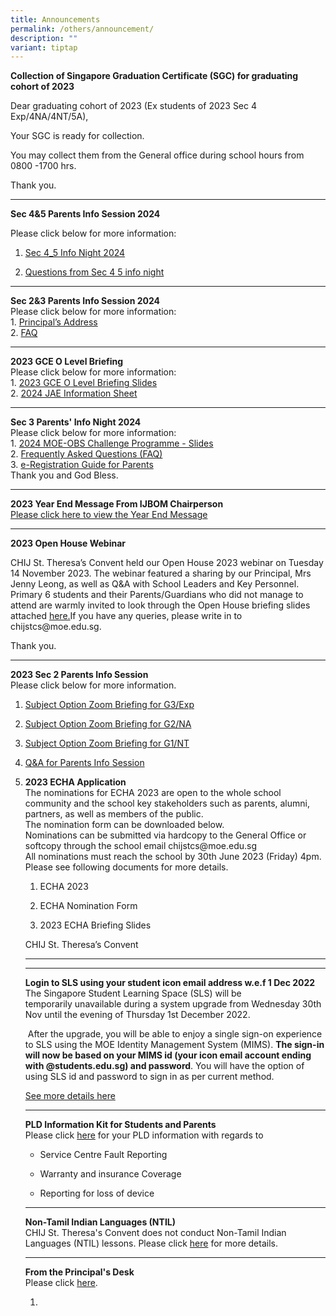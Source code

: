 ```yaml
---
title: Announcements
permalink: /others/announcement/
description: ""
variant: tiptap
---
```

<p><strong>Collection of Singapore Graduation Certificate (SGC) for graduating cohort of 2023</strong>
</p>
<p>Dear graduating cohort of 2023 (Ex students of 2023 Sec 4 Exp/4NA/4NT/5A),</p>
<p>Your SGC is ready for collection.</p>
<p>You may collect them from the General office during school hours from
0800 -1700 hrs.</p>
<p>Thank you.</p>
<hr>
<p><strong>Sec 4&amp;5 Parents Info Session 2024</strong>
</p>
<p>Please click below for more information:</p>
<ol data-tight="true" class="tight">
<li>
<p><a href="/files/Sec_4___5_STC_Info_Night_2024.pdf" rel="noopener noreferrer nofollow" target="_blank">Sec 4_5 Info Night 2024</a>
</p>
</li>
<li>
<p><a href="/files/Questions_from_Sec_4_and_5_Parent_Info_Night.pdf" rel="noopener noreferrer nofollow" target="_blank">Questions from Sec 4 5 info night</a>
</p>
</li>
</ol>
<hr>
<p></p>
<p><strong>Sec 2&amp;3 Parents Info Session 2024</strong> 
<br>Please click below for more information:
<br>1. <a href="/files/Uploaded_1__Sec_2__3_Info_Night__Main__updated.pdf" rel="noopener noreferrer nofollow" target="_blank">Principal’s Address</a> 
<br>2. <a href="/files/FAQs_from_Sec_2.pdf" rel="noopener noreferrer nofollow" target="_blank">FAQ</a> 
<br>
</p>
<hr>
<p><strong>2023 GCE O Level Briefing </strong>
<br>Please click below for more information:
<br>1. <a href="/files/2023_O_Level_Briefing_Slides_for_Students.pdf" rel="noopener noreferrer nofollow" target="_blank">2023 GCE O Level Briefing Slides</a> 
<br>2. <a href="/files/2024_JAE_Information_Sheet.pdf" rel="noopener noreferrer nofollow" target="_blank">2024 JAE Information Sheet</a>
</p>
<hr>
<p><strong>Sec 3 Parents' Info Night 2024 </strong>
<br>Please click below for more information:
<br>1. <a href="/files/2024_MOE_OBS_Parent_Brief_Slides_10_Jan.pdf" rel="noopener noreferrer nofollow" target="_blank">2024 MOE-OBS Challenge Programme - Slides</a> 
<br>2. <a href="/files/FAQ_for_Parents__5D4N_2024_MOE_OBS_.pdf" rel="noopener noreferrer nofollow" target="_blank">Frequently Asked Questions (FAQ)</a> 
<br>3. <a href="/files/eReg_Guide_for_Parents__5D4N_2024_MOC_.pdf" rel="noopener noreferrer nofollow" target="_blank">e-Registration Guide for Parents </a>
<br>Thank you and God Bless.</p>
<hr>
<p><strong>2023 Year End Message From IJBOM Chairperson</strong> 
<br><a href="/files/2023_Year_End_Message_from_IJBOM_Chairperson.pdf" rel="noopener noreferrer nofollow" target="_blank">Please click here to view the Year End Message</a>
</p>
<hr>
<p><strong>2023 Open House Webinar</strong>
</p>
<p>CHIJ St. Theresa’s Convent held our Open House 2023 webinar on Tuesday
14 November 2023. The webinar featured a sharing by our Principal, Mrs
Jenny Leong, as well as Q&amp;A with School Leaders and Key Personnel.
<br>Primary 6 students and their Parents/Guardians who did not manage to attend
are warmly invited to look through the Open House briefing slides attached
<a href="/files/2023_Open_House_For_Sharing.pdf" rel="noopener noreferrer nofollow" target="_blank">here.</a>If you have any queries, please write in to chijstcs@moe.edu.sg.</p>
<p>Thank you.</p>
<p></p>
<hr>
<p></p>
<p><strong>2023 Sec 2 Parents Info Session</strong> 
<br>Please click below for more information.</p>
<p></p>
<ol>
<li>
<p><a href="https://drive.google.com/file/d/1pOxVSk79rqPET87ASBL5rwPpb9j-S6O3/view?usp=sharing](https://drive.google.com/file/d/1pOxVSk79rqPET87ASBL5rwPpb9j-S6O3/view?usp=sharing)" rel="noopener noreferrer nofollow" target="_blank">Subject Option Zoom Briefing for G3/Exp</a>
</p>
</li>
<li>
<p><a href="https://drive.google.com/file/d/1BeSevSOEi5b2c0CK6JVUH5Rym7EFW1Mm/view?usp=sharing" rel="noopener noreferrer nofollow" target="_blank">Subject Option Zoom Briefing for G2/NA</a>
</p>
</li>
<li>
<p><a href="https://drive.google.com/file/d/1FyKl4g1YT9g-eZ-pjKxwWWlFX9sbfDC4/view?usp=sharing" rel="noopener noreferrer nofollow" target="_blank">Subject Option Zoom Briefing for G1/NT</a>
</p>
</li>
<li>
<p><a href="https://drive.google.com/file/d/1cmmPsIWJs5jsUNVs3P9sIj_UuoUaUDZY/view?usp=sharing" rel="noopener noreferrer nofollow" target="_blank">Q&amp;A for Parents Info Session</a>
</p>
</li>
<li>
<p><strong>2023 ECHA Application</strong> 
<br>The nominations for ECHA 2023 are open to the whole school community and
the school key stakeholders such as parents, alumni, partners, as well
as members of the public.
<br>The nomination form can be downloaded below.
<br>Nominations can be submitted via hardcopy to the General Office or softcopy
through the school email chijstcs@moe.edu.sg
<br>All nominations must reach the school by 30th June 2023 (Friday) 4pm.
<br>Please see following documents for more details.</p>
<ol data-tight="true" class="tight">
<li>
<p>ECHA 2023</p>
</li>
<li>
<p>ECHA Nomination Form</p>
</li>
<li>
<p>2023 ECHA Briefing Slides</p>
</li>
</ol>
<p>CHIJ St. Theresa’s Convent</p>
<hr>
<hr>
<p><strong>Login to SLS using your student icon email address w.e.f 1 Dec 2022</strong> 
<br>The Singapore Student Learning Space (SLS) will be temporarily&nbsp;unavailable&nbsp;during
a system upgrade from Wednesday 30th Nov until the evening of Thursday
1st December 2022.</p>
<p>&nbsp;After the upgrade, you will be able to enjoy a single sign-on experience
to SLS using the MOE Identity Management System (MIMS).&nbsp;<strong>The sign-in will now be based on your MIMS id (your icon email account ending with @students.edu.sg) and password</strong>.
You will have the option of using SLS id and password to sign in as per
current method.</p>
<p><a href="/files/ForStudentsParentsupdated%202%20Nov.pdf" rel="noopener noreferrer nofollow" target="_blank">See more details here</a>
</p>
<hr>
<p><strong>PLD Information Kit for Students and Parents</strong> 
<br>Please click&nbsp;<a href="/files/Student%20Device%20Information%20Kit_CHIJ%20STC.pdf" rel="noopener noreferrer nofollow" target="_blank">here</a>&nbsp;for
your PLD information with regards to</p>
<ul data-tight="true" class="tight">
<li>
<p>Service Centre Fault Reporting</p>
</li>
<li>
<p>Warranty and insurance Coverage</p>
</li>
<li>
<p>Reporting for loss of device</p>
</li>
</ul>
<hr>
<p><strong>Non-Tamil Indian Languages (NTIL)</strong> 
<br>CHIJ St. Theresa's Convent does not conduct Non-Tamil Indian Languages
(NTIL) lessons. Please click&nbsp;<a href="/others/announcement/non-tamil-indian-languages-ntil" rel="noopener noreferrer nofollow" target="_blank">here</a>&nbsp;for
more details.</p>
<hr>
<p><strong>From the Principal's Desk</strong> 
<br>Please click&nbsp;<a href="/others/announcement/from-the-principals-desk" rel="noopener noreferrer nofollow" target="_blank">here</a>.</p>
<ol data-tight="true" class="tight">
<li>
<p></p>
</li>
</ol>
</li>
</ol>
<p></p>